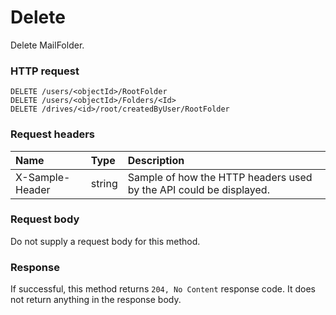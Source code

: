 # Delete

Delete MailFolder.
### HTTP request
```http
DELETE /users/<objectId>/RootFolder
DELETE /users/<objectId>/Folders/<Id>
DELETE /drives/<id>/root/createdByUser/RootFolder

```
### Request headers
| Name       | Type | Description|
|:---------------|:--------|:----------|
| X-Sample-Header  | string  | Sample of how the HTTP headers used by the API could be displayed.|

### Request body
Do not supply a request body for this method.


### Response
If successful, this method returns `204, No Content` response code. It does not return anything in the response body.

<!-- uuid: 80529943-dae6-4e27-8651-fc64b7a1767e\n2015-10-09 15:14:08 UTC -->